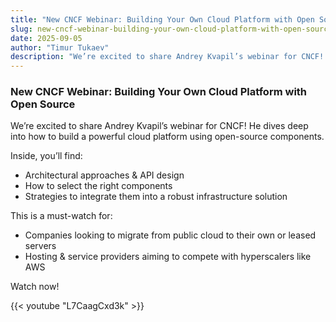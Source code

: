 ```yaml
---
title: "New CNCF Webinar: Building Your Own Cloud Platform with Open Source"
slug: new-cncf-webinar-building-your-own-cloud-platform-with-open-source
date: 2025-09-05
author: "Timur Tukaev"
description: "We’re excited to share Andrey Kvapil’s webinar for CNCF! He dives deep into how to build a powerful cloud platform using open-source…"
---
```


### New CNCF Webinar: Building Your Own Cloud Platform with Open Source

We’re excited to share Andrey Kvapil’s webinar for CNCF! He dives deep into how to build a powerful cloud platform using open-source components.

Inside, you’ll find:

- Architectural approaches & API design
- How to select the right components
- Strategies to integrate them into a robust infrastructure solution

This is a must-watch for:

- Companies looking to migrate from public cloud to their own or leased servers
- Hosting & service providers aiming to compete with hyperscalers like AWS

Watch now!

{{< youtube "L7CaagCxd3k" >}}